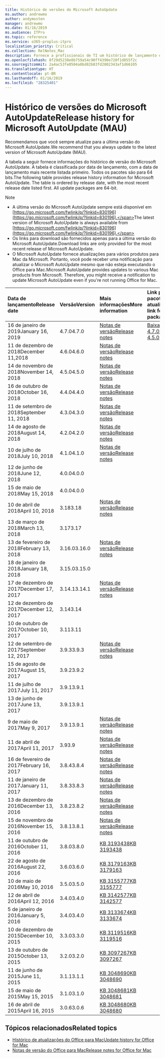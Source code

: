 ```yaml
---
title: Histórico de versões do Microsoft AutoUpdate
ms.author: andrewmo
author: andymosten
manager: andrewmo
ms.date: 01/16/2019
ms.audience: ITPro
ms.topic: reference
ms.service: o365-proplus-itpro
localization_priority: Critical
ms.collection: RelNotes_Mac
description: Fornece a profissionais de TI um histórico de lançamento do Microsoft AutoUpdate
ms.openlocfilehash: 8f29d5238e8b759a54c90ff4390e720f1d855f2c
ms.sourcegitcommit: 2a4ac53fe0504a8bd82b83fd2802343af1d66105
ms.translationtype: HT
ms.contentlocale: pt-BR
ms.lasthandoff: 01/16/2019
ms.locfileid: "28325401"
---
```

# <a name="release-history-for-microsoft-autoupdate-mau"></a><span data-ttu-id="5ae2c-103">Histórico de versões do Microsoft AutoUpdate</span><span class="sxs-lookup"><span data-stu-id="5ae2c-103">Release history for Microsoft AutoUpdate (MAU)</span></span>
 
<span data-ttu-id="5ae2c-104">Recomendamos que você sempre atualize para a última versão do Microsoft AutoUpdate.</span><span class="sxs-lookup"><span data-stu-id="5ae2c-104">We recommend that you always update to the latest version of Microsoft AutoUpdate (MAU).</span></span>

<span data-ttu-id="5ae2c-p101">A tabela a seguir fornece informações do histórico de versão do Microsoft AutoUpdate. A tabela é classificada por data de lançamento, com a data de lançamento mais recente listada primeiro. Todos os pacotes são para 64 bits.</span><span class="sxs-lookup"><span data-stu-id="5ae2c-p101">The following table provides release history information for Microsoft AutoUpdate. The table is ordered by release date, with the most recent release date listed first. All update packages are 64-bit.</span></span>


> [!NOTE]
> - <span data-ttu-id="5ae2c-108">A última versão do Microsoft AutoUpdate sempre está disponível em [https://go.microsoft.com/fwlink/p/?linkid=830196](https://go.microsoft.com/fwlink/p/?linkid=830196).</span><span class="sxs-lookup"><span data-stu-id="5ae2c-108">The latest version of Microsoft AutoUpdate is always available from [https://go.microsoft.com/fwlink/p/?linkid=830196](https://go.microsoft.com/fwlink/p/?linkid=830196).</span></span>
> - <span data-ttu-id="5ae2c-109">Os links para download são fornecidos apenas para a última versão do Microsoft AutoUpdate.</span><span class="sxs-lookup"><span data-stu-id="5ae2c-109">Download links are only provided for the most recent release of Microsoft AutoUpdate.</span></span>
> - <span data-ttu-id="5ae2c-p102">O Microsoft AutoUpdate fornece atualizações para vários produtos para Mac da Microsoft. Portanto, você pode receber uma notificação para atualizar o Microsoft AutoUpdate mesmo que não esteja executando o Office para Mac.</span><span class="sxs-lookup"><span data-stu-id="5ae2c-p102">Microsoft AutoUpdate provides updates to various Mac products from Microsoft. Therefore, you might receive a notification to update Microsoft AutoUpdate even if you're not running Office for Mac.</span></span>
  
|<span data-ttu-id="5ae2c-112">**Data de lançamento**</span><span class="sxs-lookup"><span data-stu-id="5ae2c-112">**Release date**</span></span>|<span data-ttu-id="5ae2c-113">**Versão**</span><span class="sxs-lookup"><span data-stu-id="5ae2c-113">**Version**</span></span>|<span data-ttu-id="5ae2c-114">**Mais informações**</span><span class="sxs-lookup"><span data-stu-id="5ae2c-114">**More information**</span></span>|<span data-ttu-id="5ae2c-115">**Link para baixar o pacote de atualização**</span><span class="sxs-lookup"><span data-stu-id="5ae2c-115">**Download link for the update package**</span></span>|
|:-----|:-----|:-----|:-----|
|<span data-ttu-id="5ae2c-116">16 de janeiro de 2019</span><span class="sxs-lookup"><span data-stu-id="5ae2c-116">January 16, 2019</span></span> <br/>|<span data-ttu-id="5ae2c-117">4.7.0</span><span class="sxs-lookup"><span data-stu-id="5ae2c-117">4.7.0</span></span> <br/> | [<span data-ttu-id="5ae2c-118">Notas de versão</span><span class="sxs-lookup"><span data-stu-id="5ae2c-118">Release notes</span></span>](release-notes-office-for-mac.md#january-2019-release) <br/> |[<span data-ttu-id="5ae2c-119">Baixar MAU 4.7.0</span><span class="sxs-lookup"><span data-stu-id="5ae2c-119">Download MAU 4.5.0</span></span>](https://go.microsoft.com/fwlink/p/?linkid=830196) <br/> |
|<span data-ttu-id="5ae2c-120">11 de dezembro de 2018</span><span class="sxs-lookup"><span data-stu-id="5ae2c-120">December 11,2018</span></span> <br/>|<span data-ttu-id="5ae2c-121">4.6.0</span><span class="sxs-lookup"><span data-stu-id="5ae2c-121">4.6.0</span></span> <br/> | [<span data-ttu-id="5ae2c-122">Notas de versão</span><span class="sxs-lookup"><span data-stu-id="5ae2c-122">Release notes</span></span>](release-notes-office-for-mac.md#december-2018-release) <br/> ||
|<span data-ttu-id="5ae2c-123">14 de novembro de 2018</span><span class="sxs-lookup"><span data-stu-id="5ae2c-123">November 14, 2018</span></span> <br/> |<span data-ttu-id="5ae2c-124">4.5.0</span><span class="sxs-lookup"><span data-stu-id="5ae2c-124">4.5.0</span></span> <br/> |[<span data-ttu-id="5ae2c-125">Notas de versão</span><span class="sxs-lookup"><span data-stu-id="5ae2c-125">Release notes</span></span>](release-notes-office-for-mac.md#november-2018-release) <br/> | |
|<span data-ttu-id="5ae2c-126">16 de outubro de 2018</span><span class="sxs-lookup"><span data-stu-id="5ae2c-126">October 16, 2018</span></span> <br/> |<span data-ttu-id="5ae2c-127">4.4.0</span><span class="sxs-lookup"><span data-stu-id="5ae2c-127">4.4.0</span></span> <br/> |[<span data-ttu-id="5ae2c-128">Notas de versão</span><span class="sxs-lookup"><span data-stu-id="5ae2c-128">Release notes</span></span>](release-notes-office-for-mac.md#october-2018-release) <br/> | |
|<span data-ttu-id="5ae2c-129">11 de setembro de 2018</span><span class="sxs-lookup"><span data-stu-id="5ae2c-129">September 11, 2018</span></span>  <br/> |<span data-ttu-id="5ae2c-130">4.3.0</span><span class="sxs-lookup"><span data-stu-id="5ae2c-130">4.3.0</span></span>  <br/> |[<span data-ttu-id="5ae2c-131">Notas de versão</span><span class="sxs-lookup"><span data-stu-id="5ae2c-131">Release notes</span></span>](release-notes-office-for-mac.md#september-2018-release) <br/> | |
|<span data-ttu-id="5ae2c-132">14 de agosto de 2018</span><span class="sxs-lookup"><span data-stu-id="5ae2c-132">August 14, 2018</span></span>  <br/> |<span data-ttu-id="5ae2c-133">4.2.0</span><span class="sxs-lookup"><span data-stu-id="5ae2c-133">4.2.0</span></span>  <br/> |[<span data-ttu-id="5ae2c-134">Notas de versão</span><span class="sxs-lookup"><span data-stu-id="5ae2c-134">Release notes</span></span>](release-notes-office-for-mac.md#august-2018-release) <br/> | |
|<span data-ttu-id="5ae2c-135">10 de julho de 2018</span><span class="sxs-lookup"><span data-stu-id="5ae2c-135">July 10, 2018</span></span>  <br/> |<span data-ttu-id="5ae2c-136">4.1.0</span><span class="sxs-lookup"><span data-stu-id="5ae2c-136">4.1.0</span></span>  <br/> |[<span data-ttu-id="5ae2c-137">Notas de versão</span><span class="sxs-lookup"><span data-stu-id="5ae2c-137">Release notes</span></span>](release-notes-office-for-mac.md#july-2018-release) <br/> | |
|<span data-ttu-id="5ae2c-138">12 de junho de 2018</span><span class="sxs-lookup"><span data-stu-id="5ae2c-138">June 12, 2018</span></span>  <br/> |<span data-ttu-id="5ae2c-139">4.0.0</span><span class="sxs-lookup"><span data-stu-id="5ae2c-139">4.0.0</span></span>  <br/> |||
|<span data-ttu-id="5ae2c-140">15 de maio de 2018</span><span class="sxs-lookup"><span data-stu-id="5ae2c-140">May 15, 2018</span></span>  <br/> |<span data-ttu-id="5ae2c-141">4.0.0</span><span class="sxs-lookup"><span data-stu-id="5ae2c-141">4.0.0</span></span>  <br/> |||
|<span data-ttu-id="5ae2c-142">10 de abril de 2018</span><span class="sxs-lookup"><span data-stu-id="5ae2c-142">April 10, 2018</span></span>  <br/> |<span data-ttu-id="5ae2c-143">3.18</span><span class="sxs-lookup"><span data-stu-id="5ae2c-143">3.18</span></span>  <br/> |[<span data-ttu-id="5ae2c-144">Notas de versão</span><span class="sxs-lookup"><span data-stu-id="5ae2c-144">Release notes</span></span>](release-notes-office-for-mac.md#april-2018-release) <br/> ||
|<span data-ttu-id="5ae2c-145">13 de março de 2018</span><span class="sxs-lookup"><span data-stu-id="5ae2c-145">March 13, 2018</span></span>  <br/> |<span data-ttu-id="5ae2c-146">3.17</span><span class="sxs-lookup"><span data-stu-id="5ae2c-146">3.17</span></span>  <br/> |||
|<span data-ttu-id="5ae2c-147">13 de fevereiro de 2018</span><span class="sxs-lookup"><span data-stu-id="5ae2c-147">February 13, 2018</span></span>  <br/> |<span data-ttu-id="5ae2c-148">3.16.0</span><span class="sxs-lookup"><span data-stu-id="5ae2c-148">3.16.0</span></span>  <br/> |[<span data-ttu-id="5ae2c-149">Notas de versão</span><span class="sxs-lookup"><span data-stu-id="5ae2c-149">Release notes</span></span>](release-notes-office-for-mac.md#february-2018-release) <br/> | <br/> |
|<span data-ttu-id="5ae2c-150">18 de janeiro de 2018</span><span class="sxs-lookup"><span data-stu-id="5ae2c-150">January 18, 2018</span></span>  <br/> |<span data-ttu-id="5ae2c-151">3.15.0</span><span class="sxs-lookup"><span data-stu-id="5ae2c-151">3.15.0</span></span>  <br/> |<br/> |
|<span data-ttu-id="5ae2c-152">17 de dezembro de 2017</span><span class="sxs-lookup"><span data-stu-id="5ae2c-152">December 17, 2017</span></span>  <br/> |<span data-ttu-id="5ae2c-153">3.14.1</span><span class="sxs-lookup"><span data-stu-id="5ae2c-153">3.14.1</span></span>  <br/> |[<span data-ttu-id="5ae2c-154">Notas de versão</span><span class="sxs-lookup"><span data-stu-id="5ae2c-154">Release notes</span></span>](release-notes-office-for-mac.md#december-2017-release) <br/> | <br/> |
|<span data-ttu-id="5ae2c-155">12 de dezembro de 2017</span><span class="sxs-lookup"><span data-stu-id="5ae2c-155">December 12, 2017</span></span>  <br/> |<span data-ttu-id="5ae2c-156">3.14</span><span class="sxs-lookup"><span data-stu-id="5ae2c-156">3.14</span></span>  <br/> ||  <br/> |
|<span data-ttu-id="5ae2c-157">10 de outubro de 2017</span><span class="sxs-lookup"><span data-stu-id="5ae2c-157">October 10, 2017</span></span>  <br/> |<span data-ttu-id="5ae2c-158">3.11</span><span class="sxs-lookup"><span data-stu-id="5ae2c-158">3.11</span></span>  <br/> ||<br/> |
|<span data-ttu-id="5ae2c-159">12 de setembro de 2017</span><span class="sxs-lookup"><span data-stu-id="5ae2c-159">September 12, 2017</span></span>  <br/> |<span data-ttu-id="5ae2c-160">3.9.3</span><span class="sxs-lookup"><span data-stu-id="5ae2c-160">3.9.3</span></span>  <br/> |[<span data-ttu-id="5ae2c-161">Notas de versão</span><span class="sxs-lookup"><span data-stu-id="5ae2c-161">Release notes</span></span>](release-notes-office-for-mac.md#september-2017-release) <br/> |<br/> |
|<span data-ttu-id="5ae2c-162">15 de agosto de 2017</span><span class="sxs-lookup"><span data-stu-id="5ae2c-162">August 15, 2017</span></span>  <br/> |<span data-ttu-id="5ae2c-163">3.9.2</span><span class="sxs-lookup"><span data-stu-id="5ae2c-163">3.9.2</span></span>  <br/> || <br/> |
|<span data-ttu-id="5ae2c-164">11 de julho de 2017</span><span class="sxs-lookup"><span data-stu-id="5ae2c-164">July 11, 2017</span></span>  <br/> |<span data-ttu-id="5ae2c-165">3.9.1</span><span class="sxs-lookup"><span data-stu-id="5ae2c-165">3.9.1</span></span>  <br/> || <br/> |
|<span data-ttu-id="5ae2c-166">13 de junho de 2017</span><span class="sxs-lookup"><span data-stu-id="5ae2c-166">June 13, 2017</span></span>  <br/> |<span data-ttu-id="5ae2c-167">3.9.1</span><span class="sxs-lookup"><span data-stu-id="5ae2c-167">3.9.1</span></span>  <br/> || <br/> |
|<span data-ttu-id="5ae2c-168">9 de maio de 2017</span><span class="sxs-lookup"><span data-stu-id="5ae2c-168">May 9, 2017</span></span>  <br/> |<span data-ttu-id="5ae2c-169">3.9.1</span><span class="sxs-lookup"><span data-stu-id="5ae2c-169">3.9.1</span></span>  <br/> |[<span data-ttu-id="5ae2c-170">Notas de versão</span><span class="sxs-lookup"><span data-stu-id="5ae2c-170">Release notes</span></span>](release-notes-office-for-mac.md#may-2017-release) <br/> | <br/> |
|<span data-ttu-id="5ae2c-171">11 de abril de 2017</span><span class="sxs-lookup"><span data-stu-id="5ae2c-171">April 11, 2017</span></span>  <br/> |<span data-ttu-id="5ae2c-172">3.9</span><span class="sxs-lookup"><span data-stu-id="5ae2c-172">3.9</span></span>  <br/> |[<span data-ttu-id="5ae2c-173">Notas de versão</span><span class="sxs-lookup"><span data-stu-id="5ae2c-173">Release notes</span></span>](release-notes-office-for-mac.md#april-2017-release) <br/> |  <br/> |
|<span data-ttu-id="5ae2c-174">16 de fevereiro de 2017</span><span class="sxs-lookup"><span data-stu-id="5ae2c-174">February 16, 2017</span></span>  <br/> |<span data-ttu-id="5ae2c-175">3.8.4</span><span class="sxs-lookup"><span data-stu-id="5ae2c-175">3.8.4</span></span>  <br/> |[<span data-ttu-id="5ae2c-176">Notas de versão</span><span class="sxs-lookup"><span data-stu-id="5ae2c-176">Release notes</span></span>](release-notes-office-for-mac.md#february-2017-release) <br/> | <br/> |
|<span data-ttu-id="5ae2c-177">11 de janeiro de 2017</span><span class="sxs-lookup"><span data-stu-id="5ae2c-177">January 11, 2017</span></span>  <br/> |<span data-ttu-id="5ae2c-178">3.8.3</span><span class="sxs-lookup"><span data-stu-id="5ae2c-178">3.8.3</span></span>  <br/> |[<span data-ttu-id="5ae2c-179">Notas de versão</span><span class="sxs-lookup"><span data-stu-id="5ae2c-179">Release notes</span></span>](release-notes-office-for-mac.md#january-2017-release) <br/> | <br/> |
|<span data-ttu-id="5ae2c-180">13 de dezembro de 2016</span><span class="sxs-lookup"><span data-stu-id="5ae2c-180">December 13, 2016</span></span>  <br/> |<span data-ttu-id="5ae2c-181">3.8.2</span><span class="sxs-lookup"><span data-stu-id="5ae2c-181">3.8.2</span></span>  <br/> |[<span data-ttu-id="5ae2c-182">Notas de versão</span><span class="sxs-lookup"><span data-stu-id="5ae2c-182">Release notes</span></span>](release-notes-office-for-mac.md#december-2016-release) <br/> | <br/> |
|<span data-ttu-id="5ae2c-183">15 de novembro de 2016</span><span class="sxs-lookup"><span data-stu-id="5ae2c-183">November 15, 2016</span></span>  <br/> |<span data-ttu-id="5ae2c-184">3.8.1</span><span class="sxs-lookup"><span data-stu-id="5ae2c-184">3.8.1</span></span>  <br/> |[<span data-ttu-id="5ae2c-185">Notas de versão</span><span class="sxs-lookup"><span data-stu-id="5ae2c-185">Release notes</span></span>](release-notes-office-for-mac.md#november-2016-release) <br/> | <br/> |
|<span data-ttu-id="5ae2c-186">11 de outubro de 2016</span><span class="sxs-lookup"><span data-stu-id="5ae2c-186">October 11, 2016</span></span>  <br/> |<span data-ttu-id="5ae2c-187">3.8.0</span><span class="sxs-lookup"><span data-stu-id="5ae2c-187">3.8.0</span></span>  <br/> |[<span data-ttu-id="5ae2c-188">KB 3193438</span><span class="sxs-lookup"><span data-stu-id="5ae2c-188">KB 3193438</span></span>](https://support.microsoft.com/kb/3193438) <br/> | <br/> |
|<span data-ttu-id="5ae2c-189">22 de agosto de 2016</span><span class="sxs-lookup"><span data-stu-id="5ae2c-189">August 22, 2016</span></span>  <br/> |<span data-ttu-id="5ae2c-190">3.6.0</span><span class="sxs-lookup"><span data-stu-id="5ae2c-190">3.6.0</span></span>  <br/> |[<span data-ttu-id="5ae2c-191">KB 3179163</span><span class="sxs-lookup"><span data-stu-id="5ae2c-191">KB 3179163</span></span>](https://support.microsoft.com/kb/3179163) <br/> | <br/> |
|<span data-ttu-id="5ae2c-192">10 de maio de 2016</span><span class="sxs-lookup"><span data-stu-id="5ae2c-192">May 10, 2016</span></span>  <br/> |<span data-ttu-id="5ae2c-193">3.5.0</span><span class="sxs-lookup"><span data-stu-id="5ae2c-193">3.5.0</span></span>  <br/> |[<span data-ttu-id="5ae2c-194">KB 3155777</span><span class="sxs-lookup"><span data-stu-id="5ae2c-194">KB 3155777</span></span>](https://support.microsoft.com/kb/3155777) <br/> | <br/> |
|<span data-ttu-id="5ae2c-195">12 de abril de 2016</span><span class="sxs-lookup"><span data-stu-id="5ae2c-195">April 12, 2016</span></span>  <br/> |<span data-ttu-id="5ae2c-196">3.4.0</span><span class="sxs-lookup"><span data-stu-id="5ae2c-196">3.4.0</span></span>  <br/> |[<span data-ttu-id="5ae2c-197">KB 3142577</span><span class="sxs-lookup"><span data-stu-id="5ae2c-197">KB 3142577</span></span>](https://support.microsoft.com/kb/3142577) <br/> | <br/> |
|<span data-ttu-id="5ae2c-198">5 de janeiro de 2016</span><span class="sxs-lookup"><span data-stu-id="5ae2c-198">January 5, 2016</span></span>  <br/> |<span data-ttu-id="5ae2c-199">3.4.0</span><span class="sxs-lookup"><span data-stu-id="5ae2c-199">3.4.0</span></span>  <br/> |[<span data-ttu-id="5ae2c-200">KB 3133674</span><span class="sxs-lookup"><span data-stu-id="5ae2c-200">KB 3133674</span></span>](https://support.microsoft.com/kb/3133674) <br/> | <br/> |
|<span data-ttu-id="5ae2c-201">10 de dezembro de 2015</span><span class="sxs-lookup"><span data-stu-id="5ae2c-201">December 10, 2015</span></span>  <br/> |<span data-ttu-id="5ae2c-202">3.3.0</span><span class="sxs-lookup"><span data-stu-id="5ae2c-202">3.3.0</span></span>  <br/> |[<span data-ttu-id="5ae2c-203">KB 3119516</span><span class="sxs-lookup"><span data-stu-id="5ae2c-203">KB 3119516</span></span>](https://support.microsoft.com/kb/3119516) <br/> | <br/> |
|<span data-ttu-id="5ae2c-204">13 de outubro de 2015</span><span class="sxs-lookup"><span data-stu-id="5ae2c-204">October 13, 2015</span></span>  <br/> |<span data-ttu-id="5ae2c-205">3.2.0</span><span class="sxs-lookup"><span data-stu-id="5ae2c-205">3.2.0</span></span>  <br/> |[<span data-ttu-id="5ae2c-206">KB 3097267</span><span class="sxs-lookup"><span data-stu-id="5ae2c-206">KB 3097267</span></span>](https://support.microsoft.com/kb/3097267) <br/> | <br/> |
|<span data-ttu-id="5ae2c-207">11 de junho de 2015</span><span class="sxs-lookup"><span data-stu-id="5ae2c-207">June 11, 2015</span></span>  <br/> |<span data-ttu-id="5ae2c-208">3.1.1</span><span class="sxs-lookup"><span data-stu-id="5ae2c-208">3.1.1</span></span>  <br/> |[<span data-ttu-id="5ae2c-209">KB 3048690</span><span class="sxs-lookup"><span data-stu-id="5ae2c-209">KB 3048690</span></span>](https://support.microsoft.com/kb/3048690) <br/> | <br/> |
|<span data-ttu-id="5ae2c-210">15 de maio de 2015</span><span class="sxs-lookup"><span data-stu-id="5ae2c-210">May 15, 2015</span></span>  <br/> |<span data-ttu-id="5ae2c-211">3.1.0</span><span class="sxs-lookup"><span data-stu-id="5ae2c-211">3.1.0</span></span>  <br/> |[<span data-ttu-id="5ae2c-212">KB 3048681</span><span class="sxs-lookup"><span data-stu-id="5ae2c-212">KB 3048681</span></span>](https://support.microsoft.com/kb/3048681) <br/> | <br/> |
|<span data-ttu-id="5ae2c-213">16 de abril de 2015</span><span class="sxs-lookup"><span data-stu-id="5ae2c-213">April 16, 2015</span></span>  <br/> |<span data-ttu-id="5ae2c-214">3.0.6</span><span class="sxs-lookup"><span data-stu-id="5ae2c-214">3.0.6</span></span>  <br/> |[<span data-ttu-id="5ae2c-215">KB 3048680</span><span class="sxs-lookup"><span data-stu-id="5ae2c-215">KB 3048680</span></span>](https://support.microsoft.com/kb/3048680) <br/> | <br/> |

## <a name="related-topics"></a><span data-ttu-id="5ae2c-216">Tópicos relacionados</span><span class="sxs-lookup"><span data-stu-id="5ae2c-216">Related topics</span></span>

- [<span data-ttu-id="5ae2c-217">Histórico de atualizações do Office para Mac</span><span class="sxs-lookup"><span data-stu-id="5ae2c-217">Update history for Office for Mac</span></span>](update-history-office-for-mac.md)
- [<span data-ttu-id="5ae2c-218">Notas de versão do Office para Mac</span><span class="sxs-lookup"><span data-stu-id="5ae2c-218">Release notes for Office for Mac</span></span>](release-notes-office-for-mac.md) 